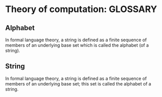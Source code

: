 # Theory of computation: GLOSSARY


## Alphabet
In formal language theory, a string is defined as a finite sequence of members of an underlying base set which is called the alphabet (of a string).

## String
In formal language theory, a string is defined as a finite sequence of members of an underlying base set; this set is called the alphabet of a string.
